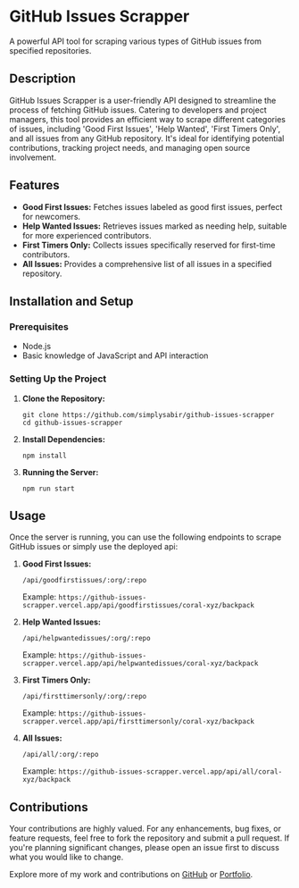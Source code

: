 
# GitHub Issues Scrapper

A powerful API tool for scraping various types of GitHub issues from specified repositories.

## Description
GitHub Issues Scrapper is a user-friendly API designed to streamline the process of fetching GitHub issues. Catering to developers and project managers, this tool provides an efficient way to scrape different categories of issues, including 'Good First Issues', 'Help Wanted', 'First Timers Only', and all issues from any GitHub repository. It's ideal for identifying potential contributions, tracking project needs, and managing open source involvement.

## Features
- **Good First Issues:** Fetches issues labeled as good first issues, perfect for newcomers.
- **Help Wanted Issues:** Retrieves issues marked as needing help, suitable for more experienced contributors.
- **First Timers Only:** Collects issues specifically reserved for first-time contributors.
- **All Issues:** Provides a comprehensive list of all issues in a specified repository.

## Installation and Setup

### Prerequisites
- Node.js
- Basic knowledge of JavaScript and API interaction

### Setting Up the Project
1. **Clone the Repository:**
   ```
   git clone https://github.com/simplysabir/github-issues-scrapper
   cd github-issues-scrapper
   ```

2. **Install Dependencies:**
   ```
   npm install
   ```

3. **Running the Server:**
   ```
   npm run start
   ```

## Usage
Once the server is running, you can use the following endpoints to scrape GitHub issues or simply use the deployed api:

1. **Good First Issues:**
   ```
   /api/goodfirstissues/:org/:repo
   ```
   Example: `https://github-issues-scrapper.vercel.app/api/goodfirstissues/coral-xyz/backpack`

2. **Help Wanted Issues:**
   ```
   /api/helpwantedissues/:org/:repo
   ```
   Example: `https://github-issues-scrapper.vercel.app/api/helpwantedissues/coral-xyz/backpack`

3. **First Timers Only:**
   ```
   /api/firsttimersonly/:org/:repo
   ```
   Example: `https://github-issues-scrapper.vercel.app/api/firsttimersonly/coral-xyz/backpack`

4. **All Issues:**
   ```
   /api/all/:org/:repo
   ```
   Example: `https://github-issues-scrapper.vercel.app/api/all/coral-xyz/backpack`

## Contributions
Your contributions are highly valued. For any enhancements, bug fixes, or feature requests, feel free to fork the repository and submit a pull request. If you're planning significant changes, please open an issue first to discuss what you would like to change.

Explore more of my work and contributions on [GitHub](https://github.com/simplysabir) or [Portfolio](https://simplysabir.live/).
